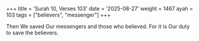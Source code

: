 +++
title = 'Surah 10, Verses 103'
date = '2025-08-27'
weight = 1467
ayah = 103
tags = ["believers", "messenger"]
+++

Then We saved Our messengers and those who believed. For it is Our duty to save the believers.